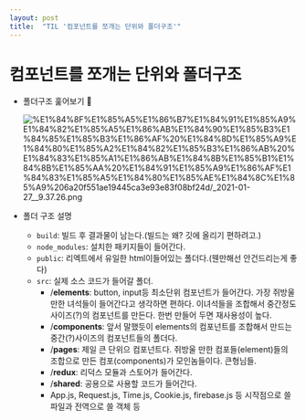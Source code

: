 ```yaml
---
layout: post
title:  "TIL '컴포넌트를 쪼개는 단위와 폴더구조'"
---
```



# 컴포넌트를 쪼개는 단위와 폴더구조

- 폴더구조 훑어보기 👀
    
    ![%E1%84%8F%E1%85%A5%E1%86%B7%E1%84%91%E1%85%A9%E1%84%82%E1%85%A5%E1%86%AB%E1%84%90%E1%85%B3%E1%84%85%E1%85%B3%E1%86%AF%20%E1%84%8D%E1%85%A9%E1%84%80%E1%85%A2%E1%84%82%E1%85%B3%E1%86%AB%20%E1%84%83%E1%85%A1%E1%86%AB%E1%84%8B%E1%85%B1%E1%84%8B%E1%85%AA%20%E1%84%91%E1%85%A9%E1%86%AF%E1%84%83%E1%85%A5%E1%84%80%E1%85%AE%E1%84%8C%E1%85%A9%206a20f551ae19445ca3e93e83f08bf24d/_2021-01-27__9.37.26.png](%E1%84%8F%E1%85%A5%E1%86%B7%E1%84%91%E1%85%A9%E1%84%82%E1%85%A5%E1%86%AB%E1%84%90%E1%85%B3%E1%84%85%E1%85%B3%E1%86%AF%20%E1%84%8D%E1%85%A9%E1%84%80%E1%85%A2%E1%84%82%E1%85%B3%E1%86%AB%20%E1%84%83%E1%85%A1%E1%86%AB%E1%84%8B%E1%85%B1%E1%84%8B%E1%85%AA%20%E1%84%91%E1%85%A9%E1%86%AF%E1%84%83%E1%85%A5%E1%84%80%E1%85%AE%E1%84%8C%E1%85%A9%206a20f551ae19445ca3e93e83f08bf24d/_2021-01-27__9.37.26.png)
    
- 폴더 구조 설명
    - `build`: 빌드 후 결과물이 남는다.(빌드는 왜? 깃에 올리기 편하려고.)
    - `node_modules`: 설치한 패키지들이 들어간다.
    - `public`: 리엑트에서 유일한 html이들어있는 폴더다.(웬만해선 안건드리는게 좋다)
    - `src`: 실제 소스 코드가 들어갈 폴더.
        - /**elements**: button, input등 최소단위 컴포넌트가 들어간다. 가장 쥐방울만한 녀석들이 들어간다고 생각하면 편하다. 이녀석들을 조합해서 중간정도 사이즈(?)의 컴포넌트를 만든다. 한번 만들어 두면 재사용성이 높다.
        - /**components**: 앞서 말했듯이 elements의 컴포넌트를 조합해서 만드는 중간(?)사이즈의 컴포넌트들의 폴더다.
        - /**pages**: 제일 큰 단위으 컴포넌트다. 쥐방울 만한 컴포들(element)들의 조합으로 만든 컴포(components)가 모인놈들이다. 큰형님들.
        - /**redux**: 리덕스 모듈과 스토어가 들어간다.
        - /**shared**: 공용으로 사용할 코드가 들어간다.
        - App.js, Request.js, Time.js, Cookie.js, firebase.js 등 시작점으로 쓸 파일과 전역으로 쓸 객체 등
